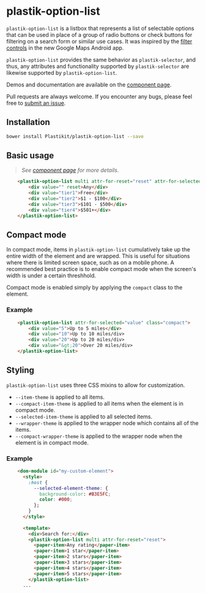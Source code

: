 plastik-option-list
============

`plastik-option-list` is a listbox that represents a list of selectable options that can be used in place
of a group of radio buttons or check buttons for filtering on a search form or similar use cases. It was
inspired by the [filter controls](http://i.imgur.com/kWMxW0X.png) in the new Google Maps Android app.

`plastik-option-list` provides the same behavior as `plastik-selector`, and thus, any attributes and
functionality supported by `plastik-selector` are likewise supported by `plastik-option-list`.

Demos and documentation are available on the [component page](http://www.plastikit.org/1.x/#!/components/plastik-option-list).

Pull requests are always welcome. If you encounter any bugs, please feel free to [submit an issue](https://github.com/Plastikit/plastik-option-list/issues/new/).

## Installation

```sh
bower install Plastikit/plastik-option-list --save
```
## Basic usage

 > _See [component page](http://www.plastikit.org/1.x/#!/components/plastik-option-list) for more details._

```html
    <plastik-option-list multi attr-for-reset="reset" attr-for-selected="value">
        <div value="" reset>Any</div>
        <div value="tier1">Free</div>
        <div value="tier2">$1 - $100</div>
        <div value="tier3">$101 - $500</div>
        <div value="tier4">$501+</div>
    </plastik-option-list>
```

## Compact mode

In compact mode, items in `plastik-option-list` cumulatively take up the entire
width of the element and are wrapped. This is useful for situations where there
is limited screen space, such as on a mobile phone. A recommended best practice
is to enable compact mode when the screen's width is under a certain threshhold.

Compact mode is enabled simply by applying the `compact` class to the element.

### Example

```html
    <plastik-option-list attr-for-selected="value" class="compact">
        <div value="5">Up to 5 miles</div>
        <div value="10">Up to 10 miles/div>
        <div value="20">Up to 20 miles/div>
        <div value="&gt;20">Over 20 miles/div>
    </plastik-option-list>
```
 
## Styling

`plastik-option-list` uses three CSS mixins to allow for customization.
 
 - `--item-theme` is applied to all items.
 - `--compact-item-theme` is applied to all items when the element is in
   compact mode.
 - `--selected-item-theme` is applied to all selected items.
 - `--wrapper-theme` is applied to the wrapper node which contains all
   of the items.
 - `--compact-wrapper-theme` is applied to the wrapper node when the element
   is in compact mode.

### Example

```html
    <dom-module id="my-custom-element">
      <style>
        :host {
          --selected-element-theme: {
            background-color: #B3E5FC;
            color: #000;
          };
        }
      </style>
      
      <template>
        <div>Search for:</div>
        <plastik-option-list multi attr-for-reset="reset">
          <paper-item>Any rating</paper-item>
          <paper-item>1 star</paper-item>
          <paper-item>2 stars</paper-item>
          <paper-item>3 stars</paper-item>
          <paper-item>4 stars</paper-item>
          <paper-item>5 stars</paper-item>
        </plastik-option-list>
      ...
```
